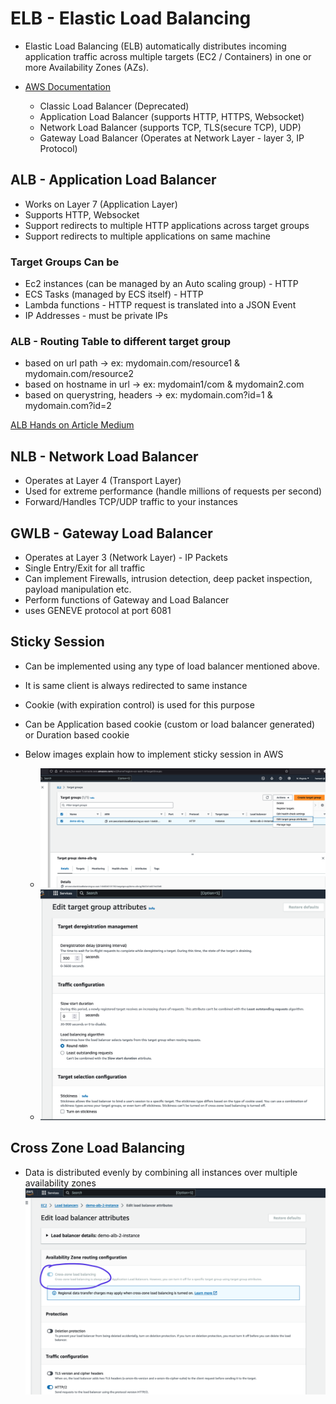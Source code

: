 # ELB - Elastic Load Balancing

- Elastic Load Balancing (ELB) automatically distributes incoming application traffic across multiple targets (EC2 / Containers) in one or more Availability Zones (AZs). 
- [AWS Documentation](https://aws.amazon.com/elasticloadbalancing/)

    - Classic Load Balancer (Deprecated)
    - Application Load Balancer (supports HTTP, HTTPS, Websocket)
    - Network Load Balancer (supports TCP, TLS(secure TCP), UDP)
    - Gateway Load Balancer (Operates at Network Layer - layer 3, IP Protocol)


## ALB - Application Load Balancer
- Works on Layer 7 (Application Layer)
- Supports HTTP, Websocket
- Support redirects to multiple HTTP applications across target groups
- Support redirects to multiple applications on same machine

### Target Groups Can be
- Ec2 instances (can be managed by an Auto scaling group) - HTTP
- ECS Tasks (managed by ECS itself) - HTTP
- Lambda functions - HTTP request is translated into a JSON Event
- IP Addresses - must be private IPs 

###  ALB - Routing Table to different target group
- based on url path -> ex:  mydomain.com/resource1 & mydomain.com/resource2
- based on hostname in url -> ex: mydomain1/com & mydomain2.com
- based on querystring, headers -> ex: mydomain.com?id=1 & mydomain.com?id=2

[ALB Hands on Article Medium](https://hkcodeblogs.medium.com/scaling-with-aws-1-application-load-balancer-alb-b9ea2edb5f46)

## NLB - Network Load Balancer
- Operates at Layer 4 (Transport Layer)
- Used for extreme performance (handle millions of requests per second)
- Forward/Handles TCP/UDP traffic to your instances

## GWLB - Gateway Load Balancer
- Operates at Layer 3 (Network Layer) - IP Packets
- Single Entry/Exit for all traffic
- Can implement Firewalls, intrusion detection, deep packet inspection, payload manipulation etc.
- Perform functions of Gateway and Load Balancer
- uses GENEVE protocol at port 6081


## Sticky Session 
- Can be implemented using any type of load balancer mentioned above.
- It is same client is always redirected to same instance
- Cookie (with expiration control) is used for this purpose
- Can be Application based cookie (custom or load balancer generated) or Duration based cookie
- Below images explain how to implement sticky session in AWS

    - ![sticky session](./sticky-sesion-1.png)
    - ![](./sticky-session-2.png)

## Cross Zone Load Balancing
- Data is distributed evenly by combining all instances over multiple availability zones
![](./cross-zone-load-balancing.png)